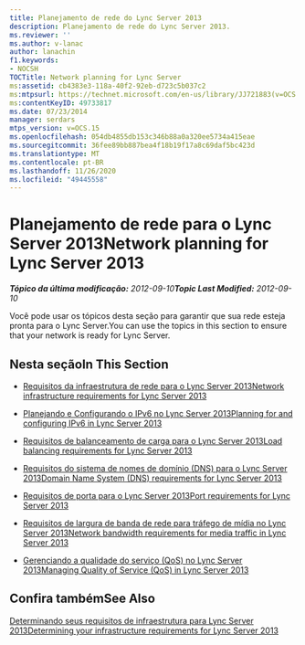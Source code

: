 ```yaml
---
title: Planejamento de rede do Lync Server 2013
description: Planejamento de rede do Lync Server 2013.
ms.reviewer: ''
ms.author: v-lanac
author: lanachin
f1.keywords:
- NOCSH
TOCTitle: Network planning for Lync Server
ms:assetid: cb4383e3-118a-40f2-92eb-d723c5b037c2
ms:mtpsurl: https://technet.microsoft.com/en-us/library/JJ721883(v=OCS.15)
ms:contentKeyID: 49733817
ms.date: 07/23/2014
manager: serdars
mtps_version: v=OCS.15
ms.openlocfilehash: 054db4855db153c346b88a0a320ee5734a415eae
ms.sourcegitcommit: 36fee89bb887bea4f18b19f17a8c69daf5bc423d
ms.translationtype: MT
ms.contentlocale: pt-BR
ms.lasthandoff: 11/26/2020
ms.locfileid: "49445558"
---
```

# <a name="network-planning-for-lync-server-2013"></a><span data-ttu-id="ea2c2-103">Planejamento de rede para o Lync Server 2013</span><span class="sxs-lookup"><span data-stu-id="ea2c2-103">Network planning for Lync Server 2013</span></span>

<div data-xmlns="http://www.w3.org/1999/xhtml">

<div class="topic" data-xmlns="http://www.w3.org/1999/xhtml" data-msxsl="urn:schemas-microsoft-com:xslt" data-cs="https://msdn.microsoft.com/">

<div data-asp="https://msdn2.microsoft.com/asp">



</div>

<div id="mainSection">

<div id="mainBody"><span data-ttu-id="ea2c2-104">

<span> </span></span><span class="sxs-lookup"><span data-stu-id="ea2c2-104">

<span> </span></span></span>

<span data-ttu-id="ea2c2-105">_**Tópico da última modificação:** 2012-09-10_</span><span class="sxs-lookup"><span data-stu-id="ea2c2-105">_**Topic Last Modified:** 2012-09-10_</span></span>

<span data-ttu-id="ea2c2-106">Você pode usar os tópicos desta seção para garantir que sua rede esteja pronta para o Lync Server.</span><span class="sxs-lookup"><span data-stu-id="ea2c2-106">You can use the topics in this section to ensure that your network is ready for Lync Server.</span></span>

<div>

## <a name="in-this-section"></a><span data-ttu-id="ea2c2-107">Nesta seção</span><span class="sxs-lookup"><span data-stu-id="ea2c2-107">In This Section</span></span>

  - [<span data-ttu-id="ea2c2-108">Requisitos da infraestrutura de rede para o Lync Server 2013</span><span class="sxs-lookup"><span data-stu-id="ea2c2-108">Network infrastructure requirements for Lync Server 2013</span></span>](lync-server-2013-network-infrastructure-requirements.md)

  - [<span data-ttu-id="ea2c2-109">Planejando e Configurando o IPv6 no Lync Server 2013</span><span class="sxs-lookup"><span data-stu-id="ea2c2-109">Planning for and configuring IPv6 in Lync Server 2013</span></span>](lync-server-2013-planning-for-and-configuring-ipv6.md)

  - [<span data-ttu-id="ea2c2-110">Requisitos de balanceamento de carga para o Lync Server 2013</span><span class="sxs-lookup"><span data-stu-id="ea2c2-110">Load balancing requirements for Lync Server 2013</span></span>](lync-server-2013-load-balancing-requirements.md)

  - [<span data-ttu-id="ea2c2-111">Requisitos do sistema de nomes de domínio (DNS) para o Lync Server 2013</span><span class="sxs-lookup"><span data-stu-id="ea2c2-111">Domain Name System (DNS) requirements for Lync Server 2013</span></span>](lync-server-2013-domain-name-system-dns-requirements.md)

  - [<span data-ttu-id="ea2c2-112">Requisitos de porta para o Lync Server 2013</span><span class="sxs-lookup"><span data-stu-id="ea2c2-112">Port requirements for Lync Server 2013</span></span>](lync-server-2013-port-requirements.md)

  - [<span data-ttu-id="ea2c2-113">Requisitos de largura de banda de rede para tráfego de mídia no Lync Server 2013</span><span class="sxs-lookup"><span data-stu-id="ea2c2-113">Network bandwidth requirements for media traffic in Lync Server 2013</span></span>](lync-server-2013-network-bandwidth-requirements-for-media-traffic.md)

  - [<span data-ttu-id="ea2c2-114">Gerenciando a qualidade do serviço (QoS) no Lync Server 2013</span><span class="sxs-lookup"><span data-stu-id="ea2c2-114">Managing Quality of Service (QoS) in Lync Server 2013</span></span>](lync-server-2013-managing-quality-of-service-qos.md)

</div>

<div>

## <a name="see-also"></a><span data-ttu-id="ea2c2-115">Confira também</span><span class="sxs-lookup"><span data-stu-id="ea2c2-115">See Also</span></span>


[<span data-ttu-id="ea2c2-116">Determinando seus requisitos de infraestrutura para Lync Server 2013</span><span class="sxs-lookup"><span data-stu-id="ea2c2-116">Determining your infrastructure requirements for Lync Server 2013</span></span>](lync-server-2013-determining-your-infrastructure-requirements.md)  
  

<span data-ttu-id="ea2c2-117"></div>

</div>

<span> </span>

</div>

</div>

</span><span class="sxs-lookup"><span data-stu-id="ea2c2-117"></div>

</div>

<span> </span>

</div>

</div>

</span></span></div>

